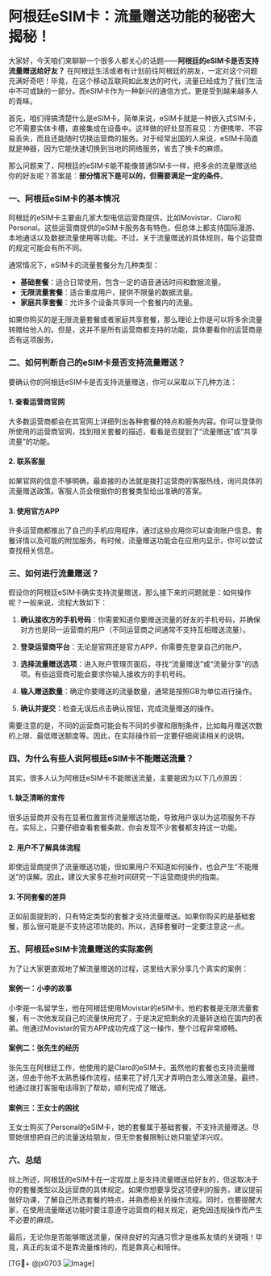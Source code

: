 # 阿根廷eSIM卡：流量赠送功能的秘密大揭秘！

大家好，今天咱们来聊聊一个很多人都关心的话题——**阿根廷的eSIM卡是否支持流量赠送给好友？** 在阿根廷生活或者有计划前往阿根廷的朋友，一定对这个问题充满好奇吧！毕竟，在这个移动互联网如此发达的时代，流量已经成为了我们生活中不可或缺的一部分。而eSIM卡作为一种新兴的通信方式，更是受到越来越多人的青睐。

首先，咱们得搞清楚什么是eSIM卡。简单来说，eSIM卡就是一种嵌入式SIM卡，它不需要实体卡槽，直接集成在设备中。这样做的好处显而易见：方便携带、不容易丢失，而且还能随时切换运营商的服务。对于经常出国的人来说，eSIM卡简直就是神器，因为它能快速切换到当地的网络服务，省去了换卡的麻烦。

那么问题来了，阿根廷的eSIM卡能不能像普通SIM卡一样，把多余的流量赠送给你的好友呢？答案是：**部分情况下是可以的，但需要满足一定的条件**。

### 一、阿根廷eSIM卡的基本情况

阿根廷的eSIM卡主要由几家大型电信运营商提供，比如Movistar、Claro和Personal。这些运营商提供的eSIM卡服务各有特色，但总体上都支持国际漫游、本地通话以及数据流量使用等功能。不过，关于流量赠送的具体规则，每个运营商的规定可能会有所不同。

通常情况下，eSIM卡的流量套餐分为几种类型：
- **基础套餐**：适合日常使用，包含一定的语音通话时间和数据流量。
- **无限流量套餐**：适合重度用户，提供不限量的数据流量。
- **家庭共享套餐**：允许多个设备共享同一个套餐内的流量。

如果你购买的是无限流量套餐或者家庭共享套餐，那么理论上你是可以将多余流量转赠给他人的。但是，这并不是所有运营商都支持的功能，具体要看你的运营商是否有这项服务。

### 二、如何判断自己的eSIM卡是否支持流量赠送？

要确认你的阿根廷eSIM卡是否支持流量赠送，你可以采取以下几种方法：

#### 1. 查看运营商官网
大多数运营商都会在其官网上详细列出各种套餐的特点和服务内容。你可以登录你所使用的运营商官网，找到相关套餐的描述，看看是否提到了“流量赠送”或“共享流量”的功能。

#### 2. 联系客服
如果官网的信息不够明确，最直接的办法就是拨打运营商的客服热线，询问具体的流量赠送政策。客服人员会根据你的套餐类型给出准确的答案。

#### 3. 使用官方APP
许多运营商都推出了自己的手机应用程序，通过这些应用你可以查询账户信息、套餐详情以及可能的附加服务。有时候，流量赠送功能会在应用内显示，你可以尝试查找相关信息。

### 三、如何进行流量赠送？

假设你的阿根廷eSIM卡确实支持流量赠送，那么接下来的问题就是：如何操作呢？一般来说，流程大致如下：

1. **确认接收方的手机号码**：你需要知道你要赠送流量的好友的手机号码，并确保对方也是同一运营商的用户（不同运营商之间通常不支持互相赠送流量）。

2. **登录运营商平台**：无论是官网还是官方APP，你需要先登录自己的账户。

3. **选择流量赠送选项**：进入账户管理页面后，寻找“流量赠送”或“流量分享”的选项。有些运营商可能会要求你输入接收方的手机号码。

4. **输入赠送数量**：确定你要赠送的流量数量，通常是按照GB为单位进行操作。

5. **确认并提交**：检查无误后点击确认按钮，完成流量赠送的操作。

需要注意的是，不同的运营商可能会有不同的步骤和限制条件，比如每月赠送次数的上限、最低赠送额度等。因此，在实际操作前一定要仔细阅读相关的说明。

### 四、为什么有些人说阿根廷eSIM卡不能赠送流量？

其实，很多人认为阿根廷eSIM卡不能赠送流量，主要是因为以下几点原因：

#### 1. 缺乏清晰的宣传
很多运营商并没有在显著位置宣传流量赠送功能，导致用户误以为这项服务不存在。实际上，只要仔细查看套餐条款，你会发现不少套餐都支持这一功能。

#### 2. 用户不了解具体流程
即使运营商提供了流量赠送功能，但如果用户不知道如何操作，也会产生“不能赠送”的误解。因此，建议大家多花些时间研究一下运营商提供的指南。

#### 3. 不同套餐的差异
正如前面提到的，只有特定类型的套餐才支持流量赠送。如果你购买的是基础套餐，那么很可能是不支持这项功能的。所以，选择套餐时一定要注意这一点。

### 五、阿根廷eSIM卡流量赠送的实际案例

为了让大家更直观地了解流量赠送的过程，这里给大家分享几个真实的案例：

#### 案例一：小李的故事
小李是一名留学生，他在阿根廷使用Movistar的eSIM卡。他的套餐是无限流量套餐，有一次他发现自己的流量快用完了，于是决定把剩余的流量转送给在国内的表弟。他通过Movistar的官方APP成功完成了这一操作，整个过程非常顺畅。

#### 案例二：张先生的经历
张先生在阿根廷工作，他使用的是Claro的eSIM卡。虽然他的套餐也支持流量赠送，但由于他不太熟悉操作流程，结果花了好几天才弄明白怎么赠送流量。最终，他通过拨打客服电话得到了帮助，顺利完成了赠送。

#### 案例三：王女士的困扰
王女士购买了Personal的eSIM卡，她的套餐属于基础套餐，不支持流量赠送。尽管她很想把自己的流量送给朋友，但无奈套餐限制让她只能望洋兴叹。

### 六、总结

综上所述，阿根廷的eSIM卡在一定程度上是支持流量赠送给好友的，但这取决于你的套餐类型以及运营商的具体规定。如果你想要享受这项便利的服务，建议提前做好功课，了解自己所选套餐的特点，并熟悉相关的操作流程。同时，也要提醒大家，在使用流量赠送功能时要注意遵守运营商的相关规定，避免因违规操作而产生不必要的麻烦。

最后，无论你是否能够赠送流量，保持良好的沟通习惯才是维系友情的关键哦！毕竟，真正的友谊不是靠流量维持的，而是靠真心和陪伴。

[TG💪+ @jx0703 ![Image](https://github.com/user-attachments/assets/dbca1d08-cadb-493c-b0ec-ad6f7a83f270)]